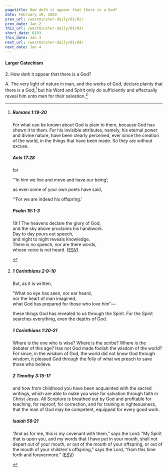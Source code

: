 ```yaml
---
pagetitle: How doth it appear that there is a God?
date: February 19, 2020
prev_url: /westminster-daily/01/02/
prev_date: Jan 2
this_url: /westminster-daily/01/03/
short_date: 0103
this_date: Jan 3
next_url: /westminster-daily/01/04/
next_date: Jan 4
---
```


#### Larger Catechism

2\. How doth it appear that there is a God?

A. The very light of nature in man, and the works of God, declare plainly that there is a God;[^fnref:wlc1] but his Word and Spirit only do sufficiently and effectually reveal him unto men for their salvation.[^fnref:wlc2]


[^fnref:wlc1]: <div class="esv"><h5>Romans 1:19-20</h5> <div class="esv-text"><p id="p45001019.01-1">For what can be known about God is plain to them, because God has shown it to them. For his invisible attributes, namely, his eternal power and divine nature, have been clearly perceived, ever since the creation of the world, in the things that have been made. So they are without excuse.</p> </div><h5>Acts 17:28</h5> <div class="esv-text"><p id="p44017028.01-2">for</p> <div class="block-indent"> <p class="line-group" id="p44017028.02-2">&#8220;&#8216;In him we live and move and have our being&#8217;;</p> </div> <p class="same-paragraph" id="p44017028.12-2">as even some of your own poets have said,</p> <div class="block-indent"> <p class="line-group" id="p44017028.21-2">&#8220;&#8216;For we are indeed his offspring.&#8217;</p> </div> </div><h5>Psalm 19:1-3</h5> <div class="esv-text">  <div class="block-indent"> <p class="line-group" id="p19019001.15-3"><span class="chapter-num" id="v19019001-3">19:1&nbsp;</span>The heavens declare the glory of God,<br /> <span class="indent"></span>and the sky above proclaims his handiwork.<br />  Day to day pours out speech,<br /> <span class="indent"></span>and night to night reveals knowledge.<br />  There is no speech, nor are there words,<br /> <span class="indent"></span>whose voice is not heard.  (<a href="http://www.esv.org" class="copyright">ESV</a>)</p> </div> </div> </div>

[^fnref:wlc2]: <div class="esv"><h5>1 Corinthians 2:9-10</h5> <div class="esv-text"><p id="p46002009.01-1">But, as it is written,</p> <div class="block-indent"> <p class="line-group" id="p46002009.06-1">&#8220;What no eye has seen, nor ear heard,<br /> <span class="indent"></span>nor the heart of man imagined,<br /> what God has prepared for those who love him&#8221;&#8212;</p> </div>  <p class="same-paragraph" id="p46002010.01-1">these things God has revealed to us through the Spirit. For the Spirit searches everything, even the depths of God.</p> </div><h5>1 Corinthians 1:20-21</h5> <div class="esv-text"><p class="same-paragraph" id="p46001020.01-2">Where is the one who is wise? Where is the scribe? Where is the debater of this age? Has not God made foolish the wisdom of the world? For since, in the wisdom of God, the world did not know God through wisdom, it pleased God through the folly of what we preach to save those who believe.</p> </div><h5>2 Timothy 3:15-17</h5> <div class="esv-text"><p id="p55003015.01-3">and how from childhood you have been acquainted with the sacred writings, which are able to make you wise for salvation through faith in Christ Jesus. All Scripture is breathed out by God and profitable for teaching, for reproof, for correction, and for training in righteousness, that the man of God may be competent, equipped for every good work.</p> </div><h5>Isaiah 59:21</h5> <div class="esv-text"><p class="same-paragraph" id="p23059021.01-4">&#8220;And as for me, this is my covenant with them,&#8221; says the <span class="small-caps">Lord</span>: &#8220;My Spirit that is upon you, and my words that I have put in your mouth, shall not depart out of your mouth, or out of the mouth of your offspring, or out of the mouth of your children's offspring,&#8221; says the <span class="small-caps">Lord</span>, &#8220;from this time forth and forevermore.&#8221;  (<a href="http://www.esv.org" class="copyright">ESV</a>)</p> </div> </div>

